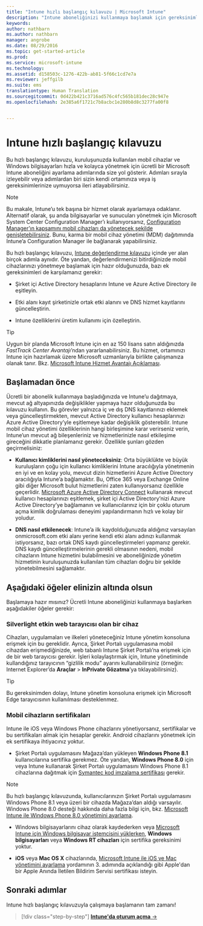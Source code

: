 ```yaml
---
title: "Intune hızlı başlangıç kılavuzu | Microsoft Intune"
description: "Intune aboneliğinizi kullanmaya başlamak için gereksinimler ve önkoşullar"
keywords: 
author: nathbarn
ms.author: nathbarn
manager: angrobe
ms.date: 08/29/2016
ms.topic: get-started-article
ms.prod: 
ms.service: microsoft-intune
ms.technology: 
ms.assetid: d158503c-1276-422b-ab81-5f66c1cd7e7a
ms.reviewer: jeffgilb
ms.suite: ems
translationtype: Human Translation
ms.sourcegitcommit: 0d422b421c3716ad576c4fc565b181dec28c947e
ms.openlocfilehash: 2e385a6f1721c7b8acbc1e280b8d8c3277fa00f8


---
```



# Intune hızlı başlangıç kılavuzu
Bu hızlı başlangıç kılavuzu, kuruluşunuzda kullanılan mobil cihazlar ve Windows bilgisayarları hızla ve kolayca yönetmek için ücretli bir Microsoft Intune aboneliğini ayarlama adımlarında size yol gösterir. Adımları sırayla izleyebilir veya adımlardan biri sizin kendi ortamınıza veya iş gereksinimlerinize uymuyorsa ileri atlayabilirsiniz.

>[!NOTE]
>Bu makale, Intune’u tek başına bir hizmet olarak ayarlamaya odaklanır. Alternatif olarak, şu anda bilgisayarlar ve sunucuları yönetmek için Microsoft System Center Configuration Manager’ı kullanıyorsanız, [Configuration Manager’ın kapsamını mobil cihazları da yönetecek şekilde genişletebilirsiniz](https://technet.microsoft.com/library/jj884158.aspx). Bunu, karma bir mobil cihaz yönetimi (MDM) dağıtımında Intune’a Configuration Manager ile bağlanarak yapabilirsiniz.

Bu hızlı başlangıç kılavuzu, [Intune değerlendirme kılavuzu](/intune/understand-explore/get-started-with-a-30-day-trial-of-microsoft-intune) içinde yer alan birçok adımla aynıdır. Öte yandan, değerlendirmenizi bitirdiğinizde mobil cihazlarınızı yönetmeye başlamak için hazır olduğunuzda, bazı ek gereksinimleri de karşılamanız gerekir:

-   Şirket içi Active Directory hesaplarını Intune ve Azure Active Directory ile eşitleyin.

-   Etki alanı kayıt şirketinizle ortak etki alanını ve DNS hizmet kayıtlarını güncelleştirin.

-   Intune özelliklerini üretim kullanımı için özelleştirin.

>[!TIP]
>Uygun bir planda Microsoft Intune için en az 150 lisans satın aldığınızda *FastTrack Center Avantajı*’ndan yararlanabilirsiniz. Bu hizmet, ortamınızı Intune için hazırlamak üzere Microsoft uzmanlarıyla birlikte çalışmanıza olanak tanır. Bkz. [Microsoft Intune Hizmet Avantajı Açıklaması](https://technet.microsoft.com/library/mt228265.aspx).


## Başlamadan önce
Ücretli bir abonelik kullanmaya başladığınızda ve Intune’u dağıtmaya, mevcut ağ altyapınızda değişiklikler yapmaya hazır olduğunuzda bu kılavuzu kullanın. Bu görevler yalnızca iç ve dış DNS kayıtlarınızı eklemek veya güncelleştirmekten, mevcut Active Directory kullanıcı hesaplarınızı Azure Active Directory’yle eşitlemeye kadar değişiklik gösterebilir. Intune mobil cihaz yönetimi özelliklerinin hangi birleşimine karar verirseniz verin, Intune’un mevcut ağ bileşenleriniz ve hizmetlerinizle nasıl etkileşime gireceğini dikkatle planlamanız gerekir. Özellikle şunları gözden geçirmelisiniz:

-   **Kullanıcı kimliklerini nasıl yöneteceksiniz**: Orta büyüklükte ve büyük kuruluşların çoğu için kullanıcı kimliklerini Intune aracılığıyla yönetmenin en iyi ve en kolay yolu, mevcut dizin hizmetlerini Azure Active Directory aracılığıyla Intune’a bağlamaktır. Bu, Office 365 veya Exchange Online gibi diğer Microsoft bulut hizmetlerini zaten kullanıyorsanız özellikle geçerlidir. [Microsoft Azure Active Directory Connect](https://www.microsoft.com/download/details.aspx?id=47594) kullanarak mevcut kullanıcı hesaplarınızı eşitlemek, şirket içi Active Directory’nizi Azure Active Directory’ye bağlamanın ve kullanıcılarınız için bir çoklu oturum açma kimlik doğrulaması deneyimi yapılandırmanın hızlı ve kolay bir yoludur.

-   **DNS nasıl etkilenecek**: Intune’a ilk kaydolduğunuzda aldığınız varsayılan onmicrosoft.com etki alanı yerine kendi etki alanı adınızı kullanmak istiyorsanız, bazı ortak DNS kaydı güncelleştirmeleri yapmanız gerekir. DNS kaydı güncelleştirmelerinin gerekli olmasının nedeni, mobil cihazların Intune hizmetini bulabilmesini ve aboneliğinizde yönetim hizmetinin kuruluşunuzda kullanılan tüm cihazları doğru bir şekilde yönetebilmesini sağlamaktır.

## Aşağıdaki öğeler elinizin altında olsun
Başlamaya hazır mısınız? Ücretli Intune aboneliğinizi kullanmaya başlarken aşağıdakiler öğeler gerekir:

### Silverlight etkin web tarayıcısı olan bir cihaz
Cihazları, uygulamaları ve ilkeleri yöneteceğiniz Intune yönetim konsoluna erişmek için bu gereklidir. Ayrıca, Şirket Portalı uygulamasına mobil cihazdan erişmediğinizde, web tabanlı Intune Şirket Portalı’na erişmek için de bir web tarayıcısı gerekir. İşleri kolaylaştırmak için, Intune yönetiminde kullandığınız tarayıcının “gizlilik modu” ayarını kullanabilirsiniz (örneğin: Internet Explorer’da **Araçlar** &gt; **InPrivate Gözatma**’ya tıklayabilirsiniz).

>[!TIP]
>Bu gereksinimden dolayı, Intune yönetim konsoluna erişmek için Microsoft Edge tarayıcısının kullanılması desteklenmez.


### Mobil cihazların sertifikaları
Intune ile iOS veya Windows Phone cihazlarını yönetiyorsanız, sertifikalar ve bu sertifikaları almak için hesaplar gerekir. Android cihazlarını yönetmek için ek sertifikaya ihtiyacınız yoktur.

- Şirket Portalı uygulamasını Mağaza’dan yükleyen **Windows Phone 8.1** kullanıcılarına sertifika gerekmez. Öte yandan, **Windows Phone 8.0** için veya Intune kullanarak Şirket Portalı uygulamasını Windows Phone 8.1 cihazlarına dağıtmak için [Symantec kod imzalama sertifikası](https://products.websecurity.symantec.com/orders/enrollment/microsoftCert.do) gerekir.

>[!NOTE]
>Bu hızlı başlangıç kılavuzunda, kullanıcılarınızın Şirket Portalı uygulamasını Windows Phone 8.1 veya üzeri bir cihazda Mağaza’dan aldığı varsayılır. Windows Phone 8.0 desteği hakkında daha fazla bilgi için, bkz. [Microsoft Intune ile Windows Phone 8.0 yönetimini ayarlama](/Intune/deploy-use/set-up-windows-phone-8.0-management-with-microsoft-intune).

- Windows bilgisayarlarını cihaz olarak kaydederken veya [Microsoft Intune için Windows bilgisayar istemcisini yüklerken](/intune/deploy-use/install-the-windows-pc-client-with-microsoft-intune), **Windows bilgisayarları** veya **Windows RT cihazları** için sertifika gereksinimi yoktur.

- **iOS** veya **Mac OS X** cihazlarında, [Microsoft Intune ile iOS ve Mac yönetimini ayarlama](/intune/deploy-use/set-up-ios-and-mac-management-with-microsoft-intune) yordamının 3. adımında açıklandığı gibi Apple'dan bir Apple Anında İletilen Bildirim Servisi sertifikası isteyin.

## Sonraki adımlar
Intune hızlı başlangıç kılavuzuyla çalışmaya başlamanın tam zamanı!

>[!div class="step-by-step"]
[**Intune'da oturum açma** &rarr;](start-with-a-paid-subscription-to-microsoft-intune-step-1.md)



<!--HONumber=Oct16_HO4-->


